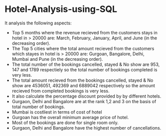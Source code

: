 # Hotel-Analysis-using-SQL
It analysis the following aspects:

* Top 5 months where the revenue recieved from the customers stays in hotel in > 20000 are: March, February, January, April, and June (in the decreasing order).
* The Top 5 cities where the total amount recieved from the customers which stayes in hotel is > 20000 are: Gurgoan, Bangalore, Delhi, Mumbai and Pune (in the decreasing order).
* The total number of the bookings cancelled, stayed & No show are 953, 147 and 1789 respectiely so the total number of bookings completed is very less.
* The total amount recieved from the bookings cancelled, stayed & No show are 4536051, 492369 and 6889042 respectively so the amount recieved from completed bookings is very less.
* It also calculate the percentage discount provided by by different hotels.
* Gurgaon, Delhi and Bangalore are at the rank 1,2 and 3 on the basis of total number of bookings.
* Mumbai is costliest in terms of cost of hotel 
* Gurgoan has the overall minimum average price of hotel.
* Most of the bookings are done for single room only.
* Gurgaon, Delhi and Bangalore have the highest number of cancellations.
